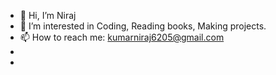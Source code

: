 - 👋 Hi, I’m Niraj
- 👀 I’m interested in Coding, Reading books, Making projects.
- 📫 How to reach me: kumarniraj6205@gmail.com
- 
- 

<!---
Nirajkumar18/Nirajkumar18 is a ✨ special ✨ repository because its `README.md` (this file) appears on your GitHub profile.
You can click the Preview link to take a look at your changes.
--->
